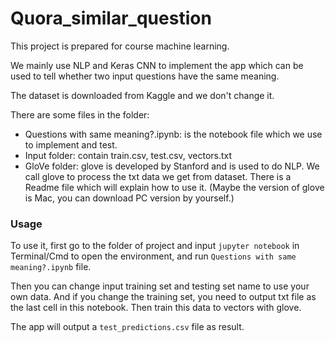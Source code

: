 # Quora_similar_question

This project is prepared for course machine learning. 

We mainly use NLP and Keras CNN to implement the app which can be used to tell whether two input questions have the same meaning.

The dataset is downloaded from Kaggle and we don't change it. 

There are some files in the folder:

* Questions with same meaning?.ipynb: is the notebook file which we use to implement and test.
* Input folder: contain train.csv, test.csv, vectors.txt
* GloVe folder: glove is developed by Stanford and is used to do NLP. We call glove to process the txt data we get from dataset. There is a Readme file which will explain how to use it. (Maybe the version of glove is Mac, you can download PC version by yourself.)

### Usage

To use it, first go to the folder of project and input `jupyter notebook` in Terminal/Cmd to open the environment, and run `Questions with same meaning?.ipynb` file.

Then you can change input training set and testing set name to use your own data. And if you change the training set, you need to output txt file as the last cell in this notebook. Then train this data to vectors with glove.

The app will output a `test_predictions.csv` file as result.